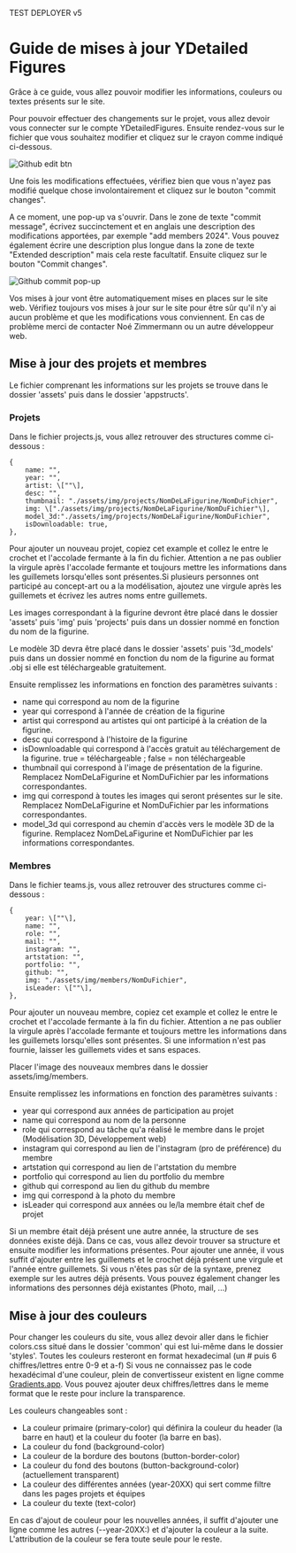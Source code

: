 TEST DEPLOYER v5

# Guide de mises à jour YDetailed Figures

Grâce à ce guide, vous allez pouvoir modifier les informations, couleurs ou textes présents sur le site.

Pour pouvoir effectuer des changements sur le projet, vous allez devoir vous connecter sur le compte YDetailedFigures. Ensuite rendez-vous sur le fichier que vous souhaitez modifier et cliquez sur le crayon comme indiqué ci-dessous.

![Github edit btn](https://github.com/Gougouli69/YDetailedFigures/assets/58865656/f269ec3d-e75d-4636-a199-e6bbd39bb2db)

Une fois les modifications effectuées, vérifiez bien que vous n'ayez pas modifié quelque chose involontairement et cliquez sur le bouton "commit changes".

A ce moment, une pop-up va s'ouvrir. Dans le zone de texte "commit message", écrivez succinctement et en anglais une description des modifications apportées, par exemple "add members 2024". Vous pouvez également écrire une description plus longue dans la zone de texte "Extended description" mais cela reste facultatif.
Ensuite cliquez sur le bouton "Commit changes".

![Github commit pop-up](https://github.com/Gougouli69/YDetailedFigures/assets/58865656/80505c78-acea-4f9e-9fe8-203735ef045a)

Vos mises à jour vont être automatiquement mises en places sur le site web. Vérifiez toujours vos mises à jour sur le site pour être sûr qu'il n'y ai aucun problème et que les modifications vous conviennent.
En cas de problème merci de contacter Noé Zimmermann ou un autre développeur web.

## Mise à jour des projets et membres

Le fichier comprenant les informations sur les projets se trouve dans le dossier 'assets' puis dans le dossier 'appstructs'.

### Projets

Dans le fichier projects.js, vous allez retrouver des structures comme ci-dessous :

```
{
    name: "",
    year: "",
    artist: \[""\],
    desc: "",
    thumbnail: "./assets/img/projects/NomDeLaFigurine/NomDuFichier",
    img: \["./assets/img/projects/NomDeLaFigurine/NomDuFichier"\],
    model_3d:"./assets/img/projects/NomDeLaFigurine/NomDuFichier",
    isDownloadable: true,
},
```

Pour ajouter un nouveau projet, copiez cet example et collez le entre le crochet et l'accolade fermante à la fin du fichier. Attention a ne pas oublier la virgule après l'accolade fermante et toujours mettre les informations dans les guillemets lorsqu'elles sont présentes.Si plusieurs personnes ont participé au concept-art ou a la modélisation, ajoutez une virgule après les guillemets et écrivez les autres noms entre guillemets.

Les images correspondant à la figurine devront être placé dans le dossier 'assets' puis 'img' puis 'projects' puis dans un dossier nommé en fonction du nom de la figurine.

Le modèle 3D devra être placé dans le dossier 'assets' puis '3d_models' puis dans un dossier nommé en fonction du nom de la figurine au format .obj si elle est téléchargeable gratuitement.

Ensuite remplissez les informations en fonction des paramètres suivants :

- name qui correspond au nom de la figurine
- year qui correspond à l'année de création de la figurine
- artist qui correspond au artistes qui ont participé à la création de la figurine.
- desc qui correspond à l'histoire de la figurine
- isDownloadable qui correspond à l'accès gratuit au téléchargement de la figurine. true = téléchargeable ; false = non téléchargeable
- thumbnail qui correspond à l'image de présentation de la figurine. Remplacez NomDeLaFigurine et NomDuFichier par les informations correspondantes.
- img qui correspond à toutes les images qui seront présentes sur le site. Remplacez NomDeLaFigurine et NomDuFichier par les informations correspondantes.
- model_3d qui correspond au chemin d'accès vers le modèle 3D de la figurine. Remplacez NomDeLaFigurine et NomDuFichier par les informations correspondantes.

### Membres

Dans le fichier teams.js, vous allez retrouver des structures comme ci-dessous :

```
{
    year: \[""\],
    name: "",
    role: "",
    mail: "",
    instagram: "",
    artstation: "",
    portfolio: "",
    github: "",
    img: "./assets/img/members/NomDuFichier",
    isLeader: \[""\],
},
```

Pour ajouter un nouveau membre, copiez cet example et collez le entre le crochet et l'accolade fermante à la fin du fichier. Attention a ne pas oublier la virgule après l'accolade fermante et toujours mettre les informations dans les guillemets lorsqu'elles sont présentes. Si une information n'est pas fournie, laisser les guillemets vides et sans espaces.

Placer l'image des nouveaux membres dans le dossier assets/img/members.

Ensuite remplissez les informations en fonction des paramètres suivants :

- year qui correspond aux années de participation au projet
- name qui correspond au nom de la personne
- role qui correspond au tâche qu'a réalisé le membre dans le projet (Modélisation 3D, Développement web)
- instagram qui correspond au lien de l'instagram (pro de préférence) du membre
- artstation qui correspond au lien de l'artstation du membre
- portfolio qui correspond au lien du portfolio du membre
- github qui correspond au lien du github du membre
- img qui correspond à la photo du membre
- isLeader qui correspond aux années ou le/la membre était chef de projet

Si un membre était déjà présent une autre année, la structure de ses données existe déjà. Dans ce cas, vous allez devoir trouver sa structure et ensuite modifier les informations présentes. Pour ajouter une année, il vous suffit d'ajouter entre les guillemets et le crochet déjà présent une virgule et l'année entre guillemets. Si vous n'êtes pas sûr de la syntaxe, prenez exemple sur les autres déjà présents. Vous pouvez également changer les informations des personnes déjà existantes (Photo, mail, ...)

## Mise à jour des couleurs

Pour changer les couleurs du site, vous allez devoir aller dans le fichier colors.css situé dans le dossier 'common' qui est lui-même dans le dossier 'styles'. Toutes les couleurs resteront en format hexadecimal (un # puis 6 chiffres/lettres entre 0-9 et a-f) Si vous ne connaissez pas le code hexadécimal d'une couleur, plein de convertisseur existent en ligne comme [Gradients.app](https://gradients.app/fr/converter). Vous pouvez ajouter deux chiffres/lettres dans le meme format que le reste pour inclure la transparence.

Les couleurs changeables sont :

- La couleur primaire (primary-color) qui définira la couleur du header (la barre en haut) et la couleur du footer (la barre en bas).
- La couleur du fond (background-color)
- La couleur de la bordure des boutons (button-border-color)
- La couleur du fond des boutons (button-background-color) (actuellement transparent)
- La couleur des différentes années (year-20XX) qui sert comme filtre dans les pages projets et équipes
- La couleur du texte (text-color)

En cas d'ajout de couleur pour les nouvelles années, il suffit d'ajouter une ligne comme les autres (--year-20XX:) et d'ajouter la couleur a la suite. L'attribution de la couleur se fera toute seule pour le reste.

